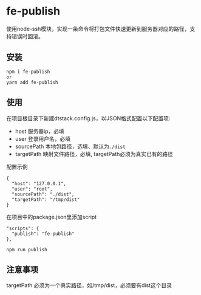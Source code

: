 # fe-publish
使用node-ssh模块，实现一条命令将打包文件快速更新到服务器对应的路径，支持错误时回滚。

## 安装
```
npm i fe-publish
or
yarn add fe-publish
```

## 使用
在项目根目录下新建dtstack.config.js，以JSON格式配置以下配置项:
* host 服务器ip，必填
* user 登录用户名，必填
* sourcePath 本地包路径，选填、默认为`./dist`
* targetPath 映射文件路径，必填, targetPath必须为真实已有的路径

配置示例
```
{
  "host": "127.0.0.1",
  "user": "root",
  "sourcePath": "./dist",
  "targetPath": "/tmp/dist"
}
```

在项目中的package.json里添加script
```
"scripts": {
  "publish": "fe-publish"
},
```

```
npm run publish
```

## 注意事项
targetPath 必须为一个真实路径，如/tmp/dist，必须要有dist这个目录

